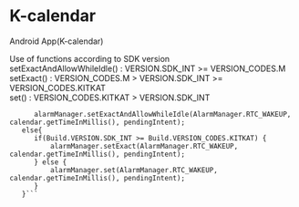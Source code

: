 # K-calendar
Android App(K-calendar)

Use of functions according to SDK version  
setExactAndAllowWhileIdle() : VERSION.SDK_INT >= VERSION_CODES.M  
setExact() : VERSION_CODES.M > VERSION.SDK_INT >= VERSION_CODES.KITKAT  
set() : VERSION_CODES.KITKAT > VERSION.SDK_INT    
```if (Build.VERSION.SDK_INT >= Build.VERSION_CODES.M)
      alarmManager.setExactAndAllowWhileIdle(AlarmManager.RTC_WAKEUP, calendar.getTimeInMillis(), pendingIntent);
   else{
      if(Build.VERSION.SDK_INT >= Build.VERSION_CODES.KITKAT) {
          alarmManager.setExact(AlarmManager.RTC_WAKEUP, calendar.getTimeInMillis(), pendingIntent);
      } else {
          alarmManager.set(AlarmManager.RTC_WAKEUP, calendar.getTimeInMillis(), pendingIntent);
      }
   }```


